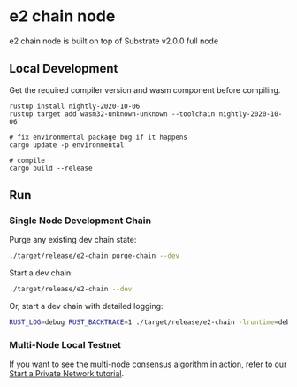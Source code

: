 # e2 chain node

e2 chain node is built on top of Substrate v2.0.0 full node

## Local Development

Get the required compiler version and wasm component before compiling.

```
rustup install nightly-2020-10-06
rustup target add wasm32-unknown-unknown --toolchain nightly-2020-10-06

# fix environmental package bug if it happens
cargo update -p environmental

# compile
cargo build --release
```

## Run

### Single Node Development Chain

Purge any existing dev chain state:

```bash
./target/release/e2-chain purge-chain --dev
```

Start a dev chain:

```bash
./target/release/e2-chain --dev
```

Or, start a dev chain with detailed logging:

```bash
RUST_LOG=debug RUST_BACKTRACE=1 ./target/release/e2-chain -lruntime=debug --dev
```

### Multi-Node Local Testnet

If you want to see the multi-node consensus algorithm in action, refer to
[our Start a Private Network tutorial](https://substrate.dev/docs/en/tutorials/start-a-private-network/).
